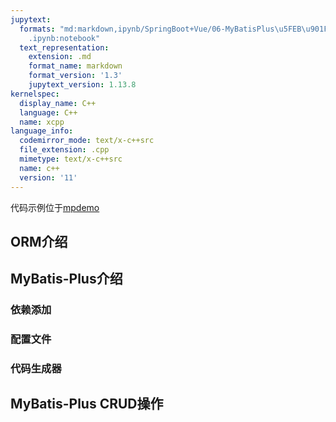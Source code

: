 ```yaml
---
jupytext:
  formats: "md:markdown,ipynb/SpringBoot+Vue/06-MyBatisPlus\u5FEB\u901F\u4E0A\u624B\
    .ipynb:notebook"
  text_representation:
    extension: .md
    format_name: markdown
    format_version: '1.3'
    jupytext_version: 1.13.8
kernelspec:
  display_name: C++
  language: C++
  name: xcpp
language_info:
  codemirror_mode: text/x-c++src
  file_extension: .cpp
  mimetype: text/x-c++src
  name: c++
  version: '11'
---
```


代码示例位于[mpdemo](../SpringBoot+Vue/.CodeReference/mpdemo/Readme.md)
## ORM介绍

## MyBatis-Plus介绍

### 依赖添加

### 配置文件

### 代码生成器

## MyBatis-Plus CRUD操作

